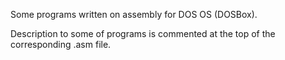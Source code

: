 Some programs written on assembly for DOS OS (DOSBox).

Description to some of programs is commented at the top of the corresponding .asm file.